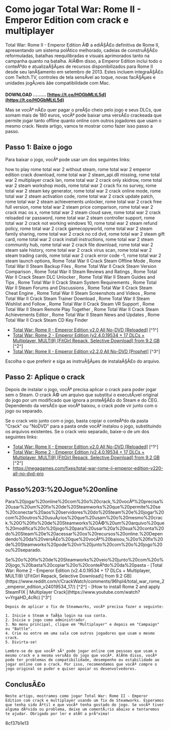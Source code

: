 
 
# Como jogar Total War: Rome II - Emperor Edition com crack e multiplayer
 
Total War: Rome II - Emperor Edition Ã© a ediÃ§Ã£o definitiva de Rome II, apresentando um sistema polÃ­tico melhorado, cadeias de construÃ§Ã£o reformuladas, batalhas reequilibradas e visuais aprimorados tanto na campanha quanto na batalha. AlÃ©m disso, a Emperor Edition inclui todo o conteÃºdo e atualizaÃ§Ãµes de recursos disponibilizados para Rome II desde seu lanÃ§amento em setembro de 2013. Estes incluem integraÃ§Ã£o com Twitch.TV, controles de tela sensÃ­vel ao toque, novas facÃ§Ãµes e unidades jogÃ¡veis ââe compatibilidade com Mac.
 
**DOWNLOAD ……… [https://t.co/HOGbMLtL5d](https://t.co/HOGbMLtL5d)**


 
Mas se vocÃª nÃ£o quer pagar o preÃ§o cheio pelo jogo e seus DLCs, que somam mais de 180 euros, vocÃª pode baixar uma versÃ£o crackeada que permite jogar tanto offline quanto online com outros jogadores que usam o mesmo crack. Neste artigo, vamos te mostrar como fazer isso passo a passo.
 
## Passo 1: Baixe o jogo
 
Para baixar o jogo, vocÃª pode usar um dos seguintes links:
 
how to play rome total war 2 without steam,  rome total war 2 emperor edition crack download,  rome total war 2 steam\_api.dll missing,  rome total war 2 multiplayer crack lan,  rome total war 2 crack only skidrow,  rome total war 2 steam workshop mods,  rome total war 2 crack fix no survey,  rome total war 2 steam key generator,  rome total war 2 crack online mode,  rome total war 2 steam activation code,  rome total war 2 crack update patch,  rome total war 2 steam achievements unlocker,  rome total war 2 crack free full version,  rome total war 2 steam price comparison,  rome total war 2 crack mac os x,  rome total war 2 steam cloud save,  rome total war 2 crack reloaded rar password,  rome total war 2 steam controller support,  rome total war 2 crack not working windows 10,  rome total war 2 steam refund policy,  rome total war 2 crack gamecopyworld,  rome total war 2 steam family sharing,  rome total war 2 crack no cd dvd,  rome total war 2 steam gift card,  rome total war 2 crack install instructions,  rome total war 2 steam community hub,  rome total war 2 crack file download,  rome total war 2 steam sale history,  rome total war 2 crack virus scan,  rome total war 2 steam trading cards,  rome total war 2 crack error code -1,  rome total war 2 steam launch options,  Rome Total War II Crack Steam Offline Mode ,  Rome Total War II Steam Backup Files ,  Rome Total War II Crack Steam Version Comparison ,  Rome Total War II Steam Reviews and Ratings ,  Rome Total War II Crack Steam DLC Unlocker ,  Rome Total War II Steam Guides and Tips ,  Rome Total War II Crack Steam System Requirements ,  Rome Total War II Steam Forums and Discussions ,  Rome Total War II Crack Steam Cheat Engine ,  Rome Total War II Steam Screenshots and Videos ,  Rome Total War II Crack Steam Trainer Download ,  Rome Total War II Steam Wishlist and Follow ,  Rome Total War II Crack Steam VR Support ,  Rome Total War II Steam Remote Play Together ,  Rome Total War II Crack Steam Achievements Editor ,  Rome Total War II Steam News and Updates ,  Rome Total War II Crack Steam CD Key Finder
 
- [Total War: Rome II - Emperor Edition v2.0 All No-DVD \[Reloaded\]](https://megagames.com/fixes/total-war-rome-ii-emperor-edition-v20-all-no-dvd-reloaded) [^1^]
- [Total War: Rome 2 - Emperor Edition (v2.4.0.19534 + 17 DLCs + Multiplayer, MULTi9) \[FitGirl Repack, Selective Download\] from 9.2 GB](https://www.reddit.com/r/CrackWatch/comments/96hpl4/total_war_rome_2_emperor_edition_v24019534_17/) [^2^]
- [Total War: Rome II - Emperor Edition v2.2.0 All No-DVD \[Prophet\]](https://megagames.com/fixes/total-war-rome-ii-emperor-edition-v220-all-no-dvd-prophet) [^3^]

Escolha o que preferir e siga as instruÃ§Ãµes de instalaÃ§Ã£o do arquivo.
 
## Passo 2: Aplique o crack
 
Depois de instalar o jogo, vocÃª precisa aplicar o crack para poder jogar sem o Steam. O crack Ã© um arquivo que substitui o executÃ¡vel original do jogo por um modificado que ignora a proteÃ§Ã£o do Steam e do CEG. Dependendo da versÃ£o que vocÃª baixou, o crack pode vir junto com o jogo ou separado.
 
Se o crack veio junto com o jogo, basta copiar o conteÃºdo da pasta "Crack" ou "NoDVD" para a pasta onde vocÃª instalou o jogo, substituindo os arquivos existentes. Se o crack veio separado, baixe-o de um dos seguintes links:

- [Total War: Rome II - Emperor Edition v2.0 All No-DVD \[Reloaded\]](https://megagames.com/fixes/total-war-rome-ii-emperor-edition-v20-all-no-dvd-reloaded) [^1^]
- [Total War: Rome 2 - Emperor Edition (v2.4.0.19534 + 17 DLCs + Multiplayer, MULTi9) \[FitGirl Repack, Selective Download\] from 9.2 GB](https://www.reddit.com/r/CrackWatch/comments/96hpl4/total_war_rome_2_emperor_edition_v24019534_17/) [^2^]
- https://megagames.com/fixes/total-war-rome-ii-emperor-edition-v220-all-no-dvd-pro

<h2>Passo%203:%20Jogue%20online</h2>
<p>Para%20jogar%20online%20com%20o%20crack,%20vocÃª%20precisa%20usar%20um%20fix%20de%20Steamworks%20que%20permite%20se%20conectar%20aos%20servidores%20do%20Steam%20e%20jogar%20com%20outros%20usuÃ¡rios%20que%20usam%20o%20mesmo%20crack.%20O%20fix%20de%20Steamworks%20Ã©%20um%20arquivo%20que%20modifica%20o%20jogo%20para%20usar%20a%20sua%20conta%20do%20Steam%20e%20acessar%20os%20recursos%20online.%20Dependendo%20da%20versÃ£o%20que%20vocÃª%20baixou,%20o%20fix%20de%20Steamworks%20pode%20vir%20junto%20com%20o%20jogo%20ou%20separado.</p>
<p>Se%20o%20fix%20de%20Steamworks%20veio%20junto%20com%20o%20jogo,%20basta%20copiar%20o%20conteÃºdo%20da%20pasta
    - [Total War: Rome 2 - Emperor Edition (v2.4.0.19534 + 17 DLCs + Multiplayer, MULTi9) \[FitGirl Repack, Selective Download\] from 9.2 GB](https://www.reddit.com/r/CrackWatch/comments/96hpl4/total_war_rome_2_emperor_edition_v24019534_17/) [^2^]
    - [How to install Rome 2 and apply SteamFIX | Multiplayer Crack](https://www.youtube.com/watch?v=YrgaHD_4cRc) [^3^]

    Depois de aplicar o fix de Steamworks, vocÃª precisa fazer o seguinte:

    1. Inicie o Steam e faÃ§a login na sua conta.
    2. Inicie o jogo como administrador.
    3. No menu principal, clique em "Multiplayer" e depois em "Campaign" ou "Battle".
    4. Crie ou entre em uma sala com outros jogadores que usam o mesmo crack.
    5. Divirta-se!

    Lembre-se de que vocÃª sÃ³ pode jogar online com pessoas que usam o mesmo crack e a mesma versÃ£o do jogo que vocÃª. AlÃ©m disso, vocÃª pode ter problemas de compatibilidade, desempenho ou estabilidade ao jogar online com o crack. Por isso, recomendamos que vocÃª compre o jogo original se puder e quiser apoiar os desenvolvedores.

## ConclusÃ£o

    Neste artigo, mostramos como jogar Total War: Rome II - Emperor Edition com crack e multiplayer usando um fix de Steamworks. Esperamos que tenha sido Ãºtil e que vocÃª tenha gostado do jogo. Se vocÃª tiver alguma dÃºvida ou problema, deixe um comentÃ¡rio abaixo e tentaremos te ajudar. Obrigado por ler e atÃ© a prÃ³xima!
 8cf37b1e13


